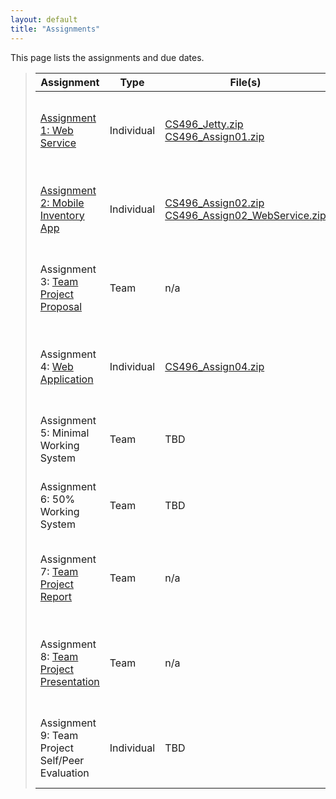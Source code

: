 ```yaml
---
layout: default
title: "Assignments"
---
```


This page lists the assignments and due dates.

> Assignment | Type | File(s) | Due
> ---------- | ---- | ------- | ---
> [Assignment 1: Web Service](assign01.html) | Individual | [CS496\_Jetty.zip](CS496_Jetty.zip) <br /> [CS496\_Assign01.zip](CS496_Assign01.zip) | Tues, Feb 11th by 11:59 PM
> [Assignment 2: Mobile Inventory App](assign02.html) | Individual | [CS496\_Assign02.zip](CS496_Assign02.zip) <br /> [CS496\_Assign02\_WebService.zip](CS496_Assign02_WebService.zip) | Fri, Feb 28th by 11:59 PM
> Assignment 3: [Team Project Proposal](project.html) | Team | n/a | Mon, Mar 17th by 11:59 PM
> Assignment 4: [Web Application](assign04.html) | Individual | [CS496\_Assign04.zip](CS496_Assign04.zip) | Tues, Mar 25th by 11:59 PM
> Assignment 5: Minimal Working System | Team | TBD | Thurs, Mar 27th in class
> Assignment 6: 50% Working System | Team | TBD | Tues, Apr 15th in class
> Assignment 7: [Team Project Report](project.html) | Team | n/a | Tues, May 13th by 11:59 PM
> Assignment 8: [Team Project Presentation](presentationGuidelines.html) | Team | n/a | Tues, May 13th 10:15 AM - 12:15 PM
> Assignment 9: Team Project Self/Peer Evaluation | Individual | TBD | Tues, May 13th by 11:59 PM

